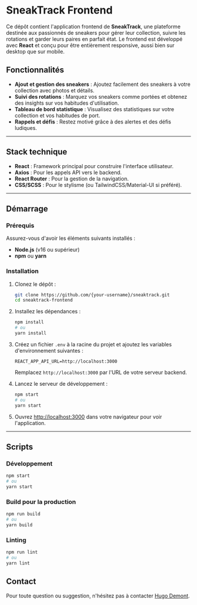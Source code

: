 # SneakTrack Frontend

Ce dépôt contient l'application frontend de **SneakTrack**, une plateforme destinée aux passionnés de sneakers pour gérer leur collection, suivre les rotations et garder leurs paires en parfait état. Le frontend est développé avec **React** et conçu pour être entièrement responsive, aussi bien sur desktop que sur mobile.

## Fonctionnalités

- **Ajout et gestion des sneakers** : Ajoutez facilement des sneakers à votre collection avec photos et détails.
- **Suivi des rotations** : Marquez vos sneakers comme portées et obtenez des insights sur vos habitudes d'utilisation.
- **Tableau de bord statistique** : Visualisez des statistiques sur votre collection et vos habitudes de port.
- **Rappels et défis** : Restez motivé grâce à des alertes et des défis ludiques.

---

## Stack technique

- **React** : Framework principal pour construire l'interface utilisateur.
- **Axios** : Pour les appels API vers le backend.
- **React Router** : Pour la gestion de la navigation.
- **CSS/SCSS** : Pour le stylisme (ou TailwindCSS/Material-UI si préféré).

---

## Démarrage

### Prérequis

Assurez-vous d'avoir les éléments suivants installés :

- **Node.js** (v16 ou supérieur)
- **npm** ou **yarn**

### Installation

1. Clonez le dépôt :

   ```bash
   git clone https://github.com/{your-username}/sneaktrack.git
   cd sneaktrack-frontend
   ```

2. Installez les dépendances :

   ```bash
   npm install
   # ou
   yarn install
   ```

3. Créez un fichier `.env` à la racine du projet et ajoutez les variables d'environnement suivantes :

   ```env
   REACT_APP_API_URL=http://localhost:3000
   ```

   Remplacez `http://localhost:3000` par l'URL de votre serveur backend.

4. Lancez le serveur de développement :

   ```bash
   npm start
   # ou
   yarn start
   ```

5. Ouvrez [http://localhost:3000](http://localhost:3000) dans votre navigateur pour voir l'application.

---

## Scripts

### Développement

```bash
npm start
# ou
yarn start
```

### Build pour la production

```bash
npm run build
# ou
yarn build
```

### Linting

```bash
npm run lint
# ou
yarn lint
```


## Contact

Pour toute question ou suggestion, n'hésitez pas à contacter [Hugo Demont](mailto:your-email@example.com).
